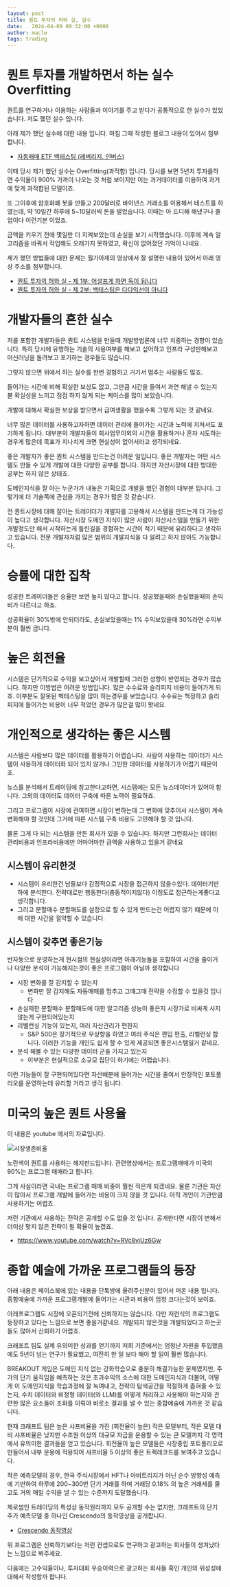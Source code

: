 ```yaml
---
layout: post
title: 퀀트 투자의 허와 실, 실수
date:   2024-04-09 09:32:00 +0000
author: macle
tags: trading
---
```


# 퀀트 투자를 개발하면서 하는 실수 Overfitting
퀀트를 연구하거나 이용하는 사람들과 이야기를 주고 받다가 공통적으로 한 실수가 있었습니다. 저도 했던 실수 입니다. 

아래 제가 했던 실수에 대한 내용 입니다. 마침 그때 작성한 블로그 내용이 있어서 첨부합니다.

- [자동매매 ETF 백테스팅 (레버리지, 인버스)](https://runon.io/2021/01/15/kospi_etf_backtesting)

이때 당시 제가 했던 실수는 Overfitting(과적합) 입니다. 당시를 보면 5년치 투자를하면 수익율이 900% 가까이 나오는 것 처럼 보이지만 이는 과거데이터를 이용하여 과거에 맞게 과적합된 모델이죠.


또 그이후에 암호화폐 봇을 만들고 200달러로 바이낸스 거래소를 이용해서 테스트를 하였는데, 약 10일간 하루에 5~10달러씩 돈을 벌었습니다. 이때는 아 드디해 해냈구나 졸업이다 이런기분 이었죠.

금액을 키우기 전에 몇일만 더 지켜보았는데 손실을 보기 시작했습니다. 이후에 계속 알고리즘을 바꿔서 작업해도 오래가지 못하였고, 확신이 없어졌던 기억이 나네요.

제가 했던 방법들에 대한 문제는 월가아재의 영상에서 잘 설명한 내용이 있어서 아래 영상 주소를 첨부합니다.

- [퀀트 투자의 허와 실 - 제 1부: 어설프게 하면 독이 됩니다](https://www.youtube.com/watch?v=BFkPzl1uziE)
- [퀀트 투자의 허와 실 - 제 2부: 백테스팅은 다다익선이 아니다](https://www.youtube.com/watch?v=mSBnzBD3yNw)


# 개발자들의 흔한 실수
저를 포함한 개발자들은 퀀트 시스템을 만들때 개발방법론에 너무 치중하는 경향이 있습니다. 특히 당시에 유행하는 기술의 사용여부를 해보고 싶어하고 인프라 구성만해보고 머신러닝을 돌려보고 포기하는 경우들도 많습니다. 

그렇지 않으면 위에서 하는 실수를 한번 경험하고 거기서 멈추는 사람들도 많죠.

들어가는 시간에 비해 확실한 보상도 없고, 그만큼 시간을 들여서 과연 해낼 수 있는지 불 확실성을 느끼고 점점 하지 않게 되는 케이스를 많이 보았습니다.

개발에 대해서 확실한 보상을 받으면서 급여생활을 했을수록 그렇게 되는 것 같네요. 

너무 많은 데이터를 사용하고자하면 데이터 관리에 들어가는 시간과 노력에 지쳐서도 포기하게 됩니다. 대부분의 개발자들이 회사업무이외의 시간을 활용하거나 혼자 시도하는 경우게 많은데 목표가 지나치게 크면 현실성이 없어서라고 생각되네요.

좋은 개발자가 좋은 퀀트 시스템을 만드는건 어려운 일입니다. 좋은 개발자는 어떤 시스템도 만들 수 있게 개발에 대한 다양한 공부를 합니다. 하지만 자산시장에 대한 방대한 공부는 하지 않은 상태죠.

도메인지식을 잘 아는 누군가가 내놓은 기획으로 개발을 했던 경험이 대부분 입니다. 그렇기에 더 기술쪽에 관심을 가지는 경우가 많은 것 같습니다.

전 퀀트시장에 대해 잘아는 트레이더가 개발자를 고용해서 시스템을 만드는게 더 가능성이 높다고 생각합니다. 자산시장 도메인 지식이 많은 사람이 자산시스템을 만들기 위한 개발정도만 해서 시작하는게 틀린길을 경험하는 시간이 적기 때문에 유리하다고 생각하고 있습니다. 전문 개발자처럼 많은 범위의 개발지식을 다 알려고 하지 않아도 가능합니다.


# 승률에 대한 집착

성공한 트레이더들은 승율만 보면 높지 않다고 합니다. 성공했을때와 손실했을때의 손익비가 다르다고 하죠.

성공확율이 30%밖에 안되더라도, 손실보았을때는 1% 수익보았을때 30%라면 수익부분이 훨씬 큽니다.

# 높은 회전율
시스템은 단기적으로 수익을 보고싶어서 개발할때 그러한 성향이 반영되는 경우가 많습니다. 하지만 이방법은 어려운 방법입니다. 많은 수수료와 슬리피지 비용이 들어가게 되죠. 이부분도 잘못된 벡테스팅을 많이 하는경우를 보았습니다. 수수료는 책정하고 슬리피지에 들어가는 비용이 너무 적었던 경우가 많은걸 많이 봣네요.

# 개인적으로 생각하는 좋은 시스템
시스템은 사람보다 많은 데이터를 활용하기 어렵습니다. 사람이 사용하는 데이터가 시스템이 사용하게 데이터화 되어 있지 않거나 그만한 데이터를 사용하기가 어렵기 때문이죠. 

뉴스를 분석해서 트레이딩에 참고한다고하면, 시스템에는 모든 뉴스데이터가 있어야 합니다. 그외의 데이터도 데이터 구축에 따른 노력이 필요하죠.

그리고 프로그램이 시장에 관여하면 시장이 변하는데 그 변화에 맞추어서 시스템이 계속 변화해야 할 것인데 그거에 따른 시스템 구축 비용도 고민해야 할 것 입니다.

물론 그게 다 되는 시스템을 만든 회사가 있을 수 있습니다. 하지만 그런회사는 데이터 관리비용과 인프라비용에만 어마어마한 금액을 사용하고 있을거 같네요

## 시스템이 유리한것
- 시스템이 유리한건 남들보다 감정적으로 시장을 접근하지 않을수있다. 데이터기반하에 분석한다. 전략대로만 행동한다(충동적이지않다) 이정도로 접근하는게좋다고 생각합니다.
- 그리고 분할매수 분할매도를 설정으로 할 수 있게 만드는건 어렵지 않기 떄문에 이에 대한 시간을 절약할 수 있습니다.

## 시스템이 갖추면 좋은기능
반자동으로 운영하는게 현시점의 현실성이라면 아래기능들을 포함하여 시간을 줄이거나 다양한 분석이 가능해지는것이 좋은 프로그램이 아닐까 생각합니다

- 시장 변화를 잘 감지할 수 있는지
  - 변화만 잘 감지해도 자동매매를 멈추고 그때그때 전략을 수정할 수 있을것 입니다 
- 손실제한 분할매수 분할매도에 대한 알고리즘 성능이 좋은지 시장가로 비싸게 사지않는게 구현되어있는지
- 리벨런싱 기능이 있는지, 여러 자산관리가 편한지
  - S&P 500은 장기적으로 우상향을 하였고 여러 주식은 편입 편출, 리벨런싱 합니다. 이러한 기능을 개인도 쉽게 할 수 있게 제공되면 좋은시스템일거 같네요. 
- 분석 해볼 수 있는 다양한 데이터 군을 가지고 있는지
  - 이부분은 현실적으로 소규모 집단이 하기에는 어렵습니다. 

이런 기능들이 잘 구현되어있다면 자산배분에 들어가는 시간을 줄여서 안장적인 포토폴리오를 운영하는데 유리할 거라고 생각 됩니다.

# 미국의 높은 퀀트 사용율
이 내용은 youtube 에서의 자료입니다. 

![시장생존비율](https://raw.githubusercontent.com/macle86/macle86.github.io/master/img/data/quant_use_2023.png)

노란색이 퀀트를 사용하는 헤지펀드입니다. 관련영상에서는 프로그램매매가 미국의 90%는 프로그램 매매라고 합니다.

그게 사실이라면 국내는 프로그램 매매 비중이 훨씬 적은게 되겠네요. 물론 기관은 자산이 많아서 프로그램 개발에 들어가는 비용이 크지 않을 것 입니다. 아직 개인이 기관만큼 사용하기는 어렵죠.

저런 기관에서 사용하는 전략은 공개할 수도 없을 것 입니다. 공개한다면 시장이 변해서 더이상 맞지 않은 전략이 될 확율이 높겠죠.

- https://www.youtube.com/watch?v=RVc8vjUz6Gw

# 종합 예술에 가까운 프로그램들의 등장

아래 내용은 페이스북에 있는 내용을 단톡방에 올려주신분이 있어서 퍼온 내용 입니다. 종합예술에 가까운 프로그램개발에 들어가는 시관과 비용이 엄청 크다는것이 보이죠.  

아래프로그램도 시장에 오픈되기전에 신뢰하지는 않습니다. 다만 저런식의 프로그램도 등장하고 있다는 느낌으로 보면 좋을거같네요. 개발되지 않은것을 개발되었다고 하는곳들도 많아서 신뢰하기 어렵죠.

크래프트 팀도 실제 유의미한 성과를 얻기까지 저희 기준에서는 엄청난 자원을 투입했음에도 5년이 넘는 연구가 필요했고, 여전히 한 일 보다 해야 할 일이 훨씬 많습니다.

BREAKOUT 게임은 도메인 지식 없는 강화학습으로 충분히 해결가능한 문제였지만, 주가의 단기 움직임을 예측하는 것은 초과수익의 소스에 대한 도메인지식과 더불어, 어떻게 이 도메인지식을 학습과정에 잘 녹여내고, 전략의 탐색공간을 적절하게 좁혀줄 수 있는지, 수치 데이터와 비정형 데이터(와 LLM)를 어떻게 처리하고 사용해야 하는지와 관련한 많은 요소들이 조화를 이뤄야 비로소 결과를 낼 수 있는 종합예술에 가까운 것 같습니다.

현재 크래프트 팀은 높은 샤프비율을 가진 (회전율이 높은) 작은 모델부터, 작은 모델 대비 샤프비율은 낮지만 수조원 이상의 대규모 자금을 운용할 수 있는 큰 모델까지 각 영역에서 유의미한 결과들을 얻고 있습니다. 회전율이 높은 모델들은 시장중립 포트폴리오로 만들어서 내부 운용에 적용되어 샤프비율 5 이상의 좋은 트랙레코드를 보여주고 있습니다.

작은 예측모델의 경우, 한국 주식시장에서 HFT나 아비트리지가 아닌 순수 방향성 예측에 기반하여 하루에 200~300번 단기 거래를 하며 거래당 0.18% 의 높은 거래세를 물고도 거의 매일 수익을 낼 수 있는 수준까지 도달했습니다.

제로썸인 트레이딩의 특성상 동작원리까지 모두 공개할 수는 없지만, 크래프트의 단기 주가 예측모델 중 하나인 Crescendo의 동작영상을 공개합니다.

- [Crescendo 동작영상](https://www.youtube.com/watch?v=d54oc0bNlfU)

위 프로그램은 신뢰하기보다는 저런 컨셉으로도 연구하고 광고하는 회사들이 생겨났다는 느낌으로 봐주세요.

다음에는 고수익율이나, 투자대회 우승이력으로 광고하는 회사들 혹인 개인의 위성성에 대해서 작성할까 합니다.